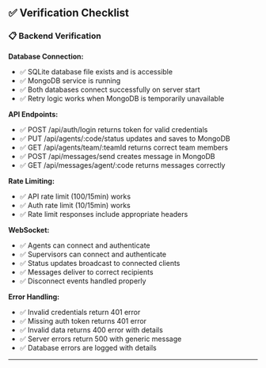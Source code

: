 ## ✅ Verification Checklist

### 📋 Backend Verification

**Database Connection:**
- ✅ SQLite database file exists and is accessible
- ✅ MongoDB service is running
- ✅ Both databases connect successfully on server start
- ✅ Retry logic works when MongoDB is temporarily unavailable

**API Endpoints:**
- ✅ POST /api/auth/login returns token for valid credentials
- ✅ PUT /api/agents/:code/status updates and saves to MongoDB
- ✅ GET /api/agents/team/:teamId returns correct team members
- ✅ POST /api/messages/send creates message in MongoDB
- ✅ GET /api/messages/agent/:code returns messages correctly

**Rate Limiting:**
- ✅ API rate limit (100/15min) works
- ✅ Auth rate limit (10/15min) works
- ✅ Rate limit responses include appropriate headers

**WebSocket:**
- ✅ Agents can connect and authenticate
- ✅ Supervisors can connect and authenticate
- ✅ Status updates broadcast to connected clients
- ✅ Messages deliver to correct recipients
- ✅ Disconnect events handled properly

**Error Handling:**
- ✅ Invalid credentials return 401 error
- ✅ Missing auth token returns 401 error
- ✅ Invalid data returns 400 error with details
- ✅ Server errors return 500 with generic message
- ✅ Database errors are logged with details

---
